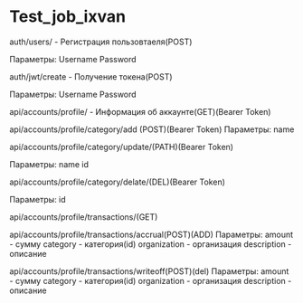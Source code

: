 # Test_job_ixvan

auth/users/ - Регистрация пользовтаеля(POST)

Параметры:
Username
Password

auth/jwt/create - Получение токена(POST)

Параметры:
Username
Password

api/accounts/profile/ - Информация об аккаунте(GET)(Bearer Token)

api/accounts/profile/category/add (POST)(Bearer Token)
Параметры:
name

api/accounts/profile/category/update/(PATH)(Bearer Token)

Параметры:
name
id

api/accounts/profile/category/delate/(DEL)(Bearer Token)

Параметры:
id


api/accounts/profile/transactions/(GET)

api/accounts/profile/transactions/accrual(POST)(ADD)
Параметры:
amount - cумму
category - категория(id)
organization - организация
description - описание

api/accounts/profile/transactions/writeoff(POST)(del)
Параметры:
amount - cумму
category - категория(id)
organization - организация
description - описание
